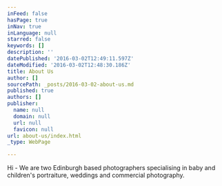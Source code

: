 ```yaml
---
inFeed: false
hasPage: true
inNav: true
inLanguage: null
starred: false
keywords: []
description: ''
datePublished: '2016-03-02T12:49:11.597Z'
dateModified: '2016-03-02T12:48:30.186Z'
title: About Us
author: []
sourcePath: _posts/2016-03-02-about-us.md
published: true
authors: []
publisher:
  name: null
  domain: null
  url: null
  favicon: null
url: about-us/index.html
_type: WebPage

---
```

Hi - We are two Edinburgh based photographers specialising in baby and children's portraiture, weddings and commercial photography.